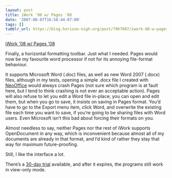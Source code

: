 ```yaml
---
layout: post
title: iWork '08 w/ Pages '08
date: '2007-08-07T16:58:44-07:00'
tags: []
tumblr_url: https://blog.horizon-nigh.org/post/7967007/iwork-08-w-pages-08
---
```

[iWork '08 w/ Pages '08](http://www.apple.com/iwork/pages/)  

Finally, a horizontal formatting toolbar. Just what I needed. Pages would now be my favourite word processor if not for its annoying file-format behaviour.

It supports Microsoft Word (.doc) files, as well as new Word 2007 (.docx) files, although in my tests, opening a simple .docx file I created with [NeoOffice](http://neooffice.org) would always crash Pages (not sure which program is at fault here, but I tend to think crashing is not ever an acceptable action). Pages will also refuse to let you edit a Word file in-place; you can open and edit them, but when you go to save, it insists on saving in Pages format. You’d have to go to the Export menu item, click Word, and overwrite the existing file each time you want to save, if you’re going to be sharing files with Word users. Even Microsoft isn’t this bad about forcing their formats on you.

Almost needless to say, neither Pages nor the rest of iWork supports OpenDocument in any way, which is inconvenient because almost all of my documents are already in that format, and I’d kind of rather they stay that way for maximum future-proofing.

Still, I like the interface a lot.

There’s a [30-day trial](http://www.apple.com/iwork/trial/) available, and after it expires, the programs still work in view-only mode.

